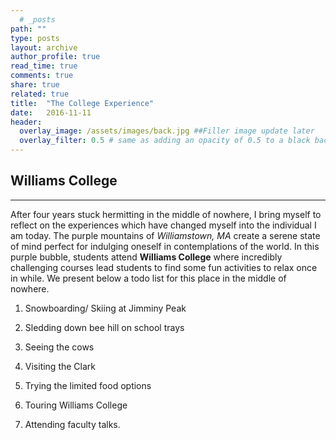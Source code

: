 ```yaml
---
  # _posts
path: ""
type: posts
layout: archive
author_profile: true
read_time: true
comments: true
share: true
related: true
title:  "The College Experience"
date:   2016-11-11
header:
  overlay_image: /assets/images/back.jpg ##Filler image update later
  overlay_filter: 0.5 # same as adding an opacity of 0.5 to a black background
---
```


## Williams College ##

---

After four years stuck hermitting in the middle of nowhere, I bring myself to reflect on the experiences which have changed myself into the individual I am today. The purple mountains of *Williamstown, MA* create a serene state of mind perfect for indulging oneself in contemplations of the world. In this purple bubble, students attend **Williams College** where incredibly challenging courses lead students to find some fun activities to relax once in while. We present below a todo list for this place in the middle of nowhere.

1. Snowboarding/ Skiing at Jimminy Peak

2. Sledding down bee hill on school trays

3. Seeing the cows 

4. Visiting the Clark

5. Trying the limited food options

6. Touring Williams College

7. Attending faculty talks.

